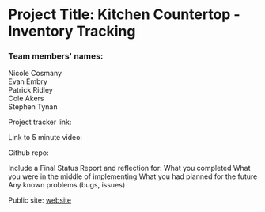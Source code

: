# Project Title: Kitchen Countertop - Inventory Tracking

### Team members' names:

Nicole Cosmany <br>
Evan Embry <br>
Patrick Ridley <br>
Cole Akers <br>
Stephen Tynan <br>

Project tracker link:

Link to 5 minute video:

Github repo:

Include a Final Status Report and reflection for:
What you completed
What you were in the middle of implementing
What you had planned for the future
Any known problems (bugs, issues)

Public site: [website](https://countertops.onrender.com)
